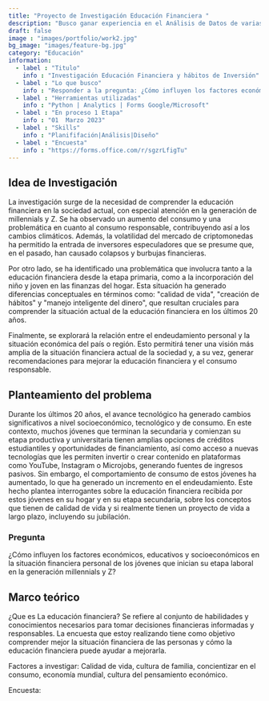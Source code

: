 ```yaml
---
title: "Proyecto de Investigación Educación Financiera "
description: "Busco ganar experiencia en el Análisis de Datos de varias fuentes para brindar soluciones a los problemas"
draft: false
image : "images/portfolio/work2.jpg"
bg_image: "images/feature-bg.jpg"
category: "Educación"
information:
  - label : "Titulo"
    info : "Investigación Educación Financiera y hábitos de Inversión"
  - label : "Lo que busco"
    info : "Responder a la pregunta: ¿Cómo influyen los factores económicos, educativos y socioeconómicos en la situación financiera personal de los jóvenes que inician su etapa laboral en la generación millennials y Z?"
  - label : "Herramientas utilizadas"
    info : "Python | Analytics | Forms Google/Microsoft"
  - label : "En proceso 1 Etapa"
    info : "01  Marzo 2023"
  - label : "Skills"
    info : "Planififación|Análisis|Diseño"
  - label : "Encuesta"
    info : "https://forms.office.com/r/sgzrLfigTu"
---
```


## Idea de Investigación 

La investigación surge de la necesidad de comprender la educación financiera en la sociedad actual, con especial atención en la generación de millennials y Z. Se ha observado un aumento del consumo y una problemática en cuanto al consumo responsable, contribuyendo así a los cambios climáticos. Además, la volatilidad del mercado de criptomonedas ha permitido la entrada de inversores especuladores que se presume que, en el pasado, han causado colapsos y burbujas financieras.

Por otro lado, se ha identificado una problemática que involucra tanto a la educación financiera desde la etapa primaria, como a la incorporación del niño y joven en las finanzas del hogar. Esta situación ha generado diferencias conceptuales en términos como: "calidad de vida", "creación de hábitos" y "manejo inteligente del dinero", que resultan cruciales para comprender la situación actual de la educación financiera en los últimos 20 años.


Finalmente, se explorará la relación entre el endeudamiento personal y la situación económica del país o región. Esto permitirá tener una visión más amplia de la situación financiera actual de la sociedad y, a su vez, generar recomendaciones para mejorar la educación financiera y el consumo responsable.


## Planteamiento del problema
Durante los últimos 20 años, el avance tecnológico ha generado cambios significativos a nivel socioeconómico, tecnológico y de consumo. En este contexto, muchos jóvenes que terminan la secundaria y comienzan su etapa productiva y universitaria tienen amplias opciones de créditos estudiantiles y oportunidades de financiamiento, así como acceso a nuevas tecnologías que les permiten invertir o crear contenido en plataformas como YouTube, Instagram o Microjobs, generando fuentes de ingresos pasivos.
Sin embargo, el comportamiento de consumo de estos jóvenes ha aumentado, lo que ha generado un incremento en el endeudamiento. Este hecho plantea interrogantes sobre la educación financiera recibida por estos jóvenes en su hogar y en su etapa secundaria, sobre los conceptos que tienen de calidad de vida y si realmente tienen un proyecto de vida a largo plazo, incluyendo su jubilación.

### Pregunta
¿Cómo influyen los factores económicos, educativos y socioeconómicos en la situación financiera personal de los jóvenes que inician su etapa laboral en la generación millennials y Z?

##  Marco teórico
¿Que es La educación financiera?
Se refiere al conjunto de habilidades y conocimientos necesarios para tomar decisiones financieras informadas y responsables. La encuesta que estoy realizando tiene como objetivo comprender mejor la situación financiera de las personas y cómo la educación financiera puede ayudar a mejorarla.

Factores a investigar:
Calidad de vida, cultura de familia, concientizar en el consumo, economía mundial, cultura del pensamiento económico.

Encuesta:

